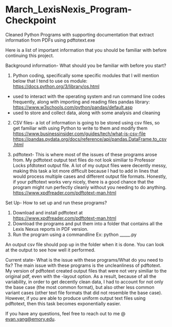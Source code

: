 # March_LexisNexis_Program-Checkpoint
Cleaned Python Programs with supporting documentation that extract information from PDFs using pdftotext.exe

Here is a list of important information that you should be familiar with before continuing this project.

Background information- What should you be familiar with before you start?
1. Python coding, specifically some specific modules that I will mention below that I tend to use
os module: https://docs.python.org/3/library/os.html
-  used to interact with the operating system and run command line codes frequently, along with importing and reading files
pandas library: https://www.w3schools.com/python/pandas/default.asp
-  used to store and collect data, along with some analysis and cleaning

2. CSV files- a lot of information is going to be stored using csv files, so get familiar with using Python to write to them and modify them
https://www.businessinsider.com/guides/tech/what-is-csv-file 
https://pandas.pydata.org/docs/reference/api/pandas.DataFrame.to_csv.html

3. pdftotext- This is where most of the issues of these programs arose from. My pdftotext output text files do not look similiar to Professor Locks pfdtotext output file. A lot of my output files were decently messy, making this task a lot more difficult because I had to add in lines that would process multiple cases and different output file formats. Honestly, if your pdftotext works very nicely, there is a good chance that the program might run perfectly cleanly without you needing to do anything.
https://www.xpdfreader.com/pdftotext-man.html

Set Up- How to set up and run these programs?
1. Download and install pdftotext at https://www.xpdfreader.com/pdftotext-man.html
2. Download the programs and put them into a folder that contains all the Lexis Nexus reports in PDF version. 
3. Run the program using a commandline
Ex: python _____.py 

An output csv file should pop up in the folder when it is done. You can look at the output to see how well it performed. 

Current state- What is the issue with these programs/What do you need to fix?
The main issue with these programs is the uncleanliness of pdftotext. My version of pdftotext created output files that were not very similiar to the original pdf, even with the -layout option. As a result, because of all the variability, in order to get decently clean data, I had to account for not only the base case (the most common format), but also other less common variant cases (other text file formats that did not resemble the base case). However, if you are able to produce uniform output text files using pdftotext, then this task becomes exponentially easier. 


If you have any questions, feel free to reach out to me @ evan.yang@emory.edu.
